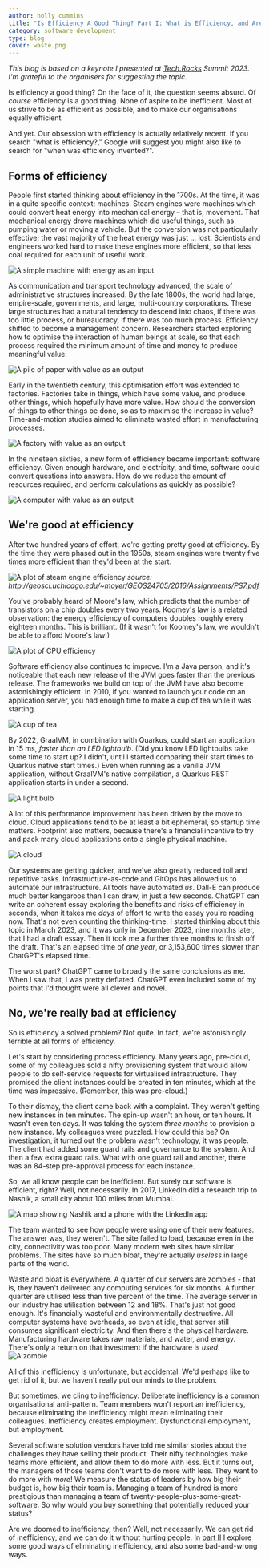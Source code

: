 ```yaml
---
author: holly cummins
title: "Is Efficiency A Good Thing? Part I: What is Efficiency, and Are We Any Good At It?"
category: software development
type: blog
cover: waste.png
---
```


_This blog is based on a keynote I presented at [Tech.Rocks](https://events.tech.rocks/) Summit 2023. I'm grateful to
the organisers for suggesting the topic._

Is efficiency a good thing? On the face of it, the question seems absurd.
Of _course_ efficiency is a good thing. None of aspire to be inefficient.
Most of us strive to be as efficient as possible, and to make our organisations equally efficient.

And yet. Our obsession with efficiency is actually relatively recent.
If you search "what is efficiency?," Google will suggest you might also like to search for "when was efficiency
invented?".

## Forms of efficiency

People first started thinking about efficiency in the 1700s.
At the time, it was in a quite specific context: machines.
Steam engines were machines which could convert heat energy into mechanical energy – that is, movement.
That mechanical energy drove machines which did useful things, such as pumping water or moving a vehicle.
But the conversion was not particularly effective; the vast majority of the heat energy was just ... lost.
Scientists and engineers worked hard to make these engines more efficient, so that less coal required for each unit of
useful work.

![A simple machine with energy as an input](machine.png)

As communication and transport technology advanced, the scale of administrative structures increased.
By the late 1800s, the world had large, empire-scale, governments, and large, multi-country corporations.
These large structures had a natural tendency to descend into chaos, if there was too little process,
or bureaucracy, if there was too much process.
Efficiency shifted to become a management concern.
Researchers started exploring how to optimise the interaction of human beings at scale, so that each process
required the minimum amount of time and money to produce meaningful value.

![A pile of paper with value as an output](processes.png)

Early in the twentieth century, this optimisation effort was extended to factories.
Factories take in things, which have some value, and produce other things, which hopefully have more value.
How should the conversion of things to other things be done, so as to maximise the increase in value? Time-and-motion
studies aimed to eliminate wasted effort in manufacturing processes.

![A factory with value as an output](factory.png)

In the nineteen sixties, a new form of efficiency became important: software efficiency.
Given enough hardware, and electricity, and time, software could convert questions into answers.
How do we reduce the amount of resources required, and perform calculations as quickly as possible?

![A computer with value as an output](computer.png)

## We're good at efficiency

After two hundred years of effort, we're getting pretty good at efficiency.
By the time they were phased out in the 1950s, steam engines were twenty five times more efficient than they'd been at
the start.

![A plot of steam engine efficiency](efficiency-curve.png)
_source: http://geosci.uchicago.edu/~moyer/GEOS24705/2016/Assignments/PS7.pdf_

You've probably heard of Moore's law, which predicts that the number of transistors on a chip doubles every two years.
Koomey's law is a related observation: the energy efficiency of computers doubles roughly every eighteen months. This is
brilliant. (If it wasn't for Koomey's law, we wouldn't be able to afford Moore's law!)

![A plot of CPU efficiency](koomeys-law.png)

Software efficiency also continues to improve.
I'm a Java person, and it's noticeable that each new release of the JVM goes faster than the previous release.
The frameworks we build on top of the JVM have also become astonishingly efficient.
In 2010, if you wanted to launch your code on an application server, you had enough time to make a cup of tea while it
was starting.

![A cup of tea](tea.png)

By 2022, GraalVM, in combination with Quarkus, could start an application in 15 ms, _faster than an LED lightbulb_. (Did
you know LED lightbulbs take some time to start up? I didn't, until I started comparing their start times to Quarkus
native start times.) Even when running as a vanilla JVM application, without GraalVM's native compilation, a Quarkus
REST application starts in under a second.

![A light bulb](lightbulb.png)

A lot of this performance improvement has been driven by the move to cloud.
Cloud applications tend to be at least a bit ephemeral, so startup time matters.
Footprint also matters, because there's a financial incentive to try and pack many cloud applications
onto a single physical machine.

![A cloud](cloud.png)

Our systems are getting quicker, and we've also greatly reduced toil and repetitive tasks.
Infrastructure-as-code and GitOps has allowed us to automate our infrastructure.
AI tools have automated _us_. Dall-E can produce much better kangaroos than I can draw, in just a few seconds.
ChatGPT can write an coherent essay exploring the benefits and risks of efficiency in seconds, when it takes me _days_
of effort to write the essay you're reading now. That's not even counting the thinking-time.
I started thinking about this topic in March 2023, and it was only in December 2023, nine months later, that I had a
draft essay.
Then it took me a further three months to finish off the draft. That's an elapsed time of _one year_, or 3,153,600 times
slower than ChatGPT's elapsed time.

The worst part? ChatGPT came to broadly the same conclusions as me. When I saw that, I was pretty deflated.
ChatGPT even included some of my points that I'd thought were all clever and novel.

## No, we're really bad at efficiency

So is efficiency a solved problem? Not quite.
In fact, we're astonishingly terrible at all forms of efficiency.

Let's start by considering process efficiency.
Many years ago, pre-cloud, some of my colleagues sold a nifty provisioning system that would
allow people to do self-service requests for virtualised infrastructure.
They promised the client instances could be created in ten minutes, which at the time was impressive.
(Remember, this was pre-cloud.)

To their dismay, the client came back with a complaint. They weren't getting new instances in ten minutes.
The spin-up wasn't an hour, or ten hours. It wasn't even ten days.
It was taking the system _three months_ to provision a new instance.
My colleagues were puzzled. How could this be?
On investigation, it turned out the problem wasn't technology, it was people.
The client had added some guard rails and governance to the system.
And then a few extra guard rails.
What with one guard rail and another, there was an 84-step pre-approval process for each instance.

So, we all know people can be inefficient. But surely our software is efficient, right?
Well, not necessarily.
In 2017, LinkedIn did a research trip to Nashik, a small city about 100 miles from Mumbai.

![A map showing Nashik and a phone with the LinkedIn app](linked-in-india.png)

The team wanted to see how people were using one of their new features.
The answer was, they weren't. The site failed to load, because even in the city, connectivity was too poor.
Many modern web sites have similar problems. The sites have so much bloat, they're actually _useless_ in large parts of
the world.

Waste and bloat is everywhere. A quarter of our servers are zombies - that is, they haven't delivered
any computing services for six months. A further quarter are utilised less than five percent of the time.
The average server in our industry has utilisation between 12 and 18%.
That's just not good enough. It's financially wasteful and environmentally destructive.
All computer systems have overheads, so even at idle, that server still consumes significant electricity.
And then there's the physical hardware. Manufacturing hardware takes raw materials, and water, and energy.
There's only a return on that investment if the hardware is _used_.
![A zombie](zombie.png)

All of this inefficiency is unfortunate, but accidental.
We'd perhaps like to get rid of it, but we haven't really put our minds to the problem.

But sometimes, we cling to inefficiency. Deliberate inefficiency is a common organisational anti-pattern.
Team members won't report an inefficiency, because eliminating the inefficiency might mean eliminating their colleagues.
Inefficiency creates employment. Dysfunctional employment, but employment.

Several software solution vendors have told me similar stories about the challenges they have selling their product.
Their nifty technologies make teams more efficient, and allow them to do more with less.
But it turns out, the managers of those teams don't want to do more with less.
They want to do more with _more_! We measure the status of leaders by how big their budget is, how big their team is.
Managing a team of hundred is more prestigious than managing a team of twenty-people-plus-some-great-software. So why
would you buy something that potentially reduced your status?

Are we doomed to inefficiency, then? Well, not necessarily.
We can get rid of inefficiency, and we can do it without hurting people.
In [part II](/is-efficiency-a-good-thing-part-ii) I explore some good ways of eliminating inefficiency, and also some
bad-and-wrong ways.











